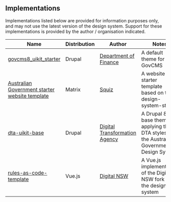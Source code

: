 ## Implementations

Implementations listed below are provided for information purposes only, and may not use the latest version of the design system. Support for these implementations is provided by the author / organisation indicated.

| Name                                           | Distribution | Author                        | Notes                                                                                    |
|------------------------------------------------|--------------|-------------------------------|------------------------------------------------------------------------------------------|
| [govcms8_uikit_starter](https://github.com/govCMS/govcms8_uikit_starter)                          | Drupal       | [Department of Finance](https://www.finance.gov.au)         | A default theme for GovCMS                                                               |
| [Australian Government starter website template](https://dxp.squiz.net/marketplace/templates/aus-gov-starter-website-template) | Matrix       | [Squiz](https://www.squiz.net)                         | A website starter template based on the design-system-starter                            |
| [dta-uikit-base](https://github.com/govau/dta-uikit-base)                                 | Drupal       | [Digital Transformation Agency](https://www.dta.gov.au) | A Drupal 8 base theme applying the DTA styles to the Australian Government Design System |
| [rules-as-code-template](https://github.com/digitalnsw/rules-as-code-template)                         | Vue.js       | [Digital NSW](https://www.digital.nsw.gov.au/)                   | A Vue.js implementation of the Digital NSW fork of the design system                     |
